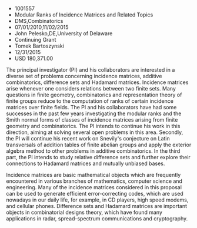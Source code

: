 
* 1001557
* Modular Ranks of Incidence Matrices and Related Topics
* DMS,Combinatorics
* 07/01/2010,11/02/2015
* John Pelesko,DE,University of Delaware
* Continuing Grant
* Tomek Bartoszynski
* 12/31/2015
* USD 180,371.00

The principal investigator (PI) and his collaborators are interested in a
diverse set of problems concerning incidence matrices, additive combinatorics,
difference sets and Hadamard matrices. Incidence matrices arise whenever one
considers relations between two finite sets. Many questions in finite geometry,
combinatorics and representation theory of finite groups reduce to the
computation of ranks of certain incidence matrices over finite fields. The PI
and his collaborators have had some successes in the past few years
investigating the modular ranks and the Smith normal forms of classes of
incidence matrices arising from finite geometry and combinatorics. The PI
intends to continue his work in this direction, aiming at solving several open
problems in this area. Secondly, the PI will continue his recent work on
Snevily's conjecture on Latin transversals of addition tables of finite abelian
groups and apply the exterior algebra method to other problems in additive
combinatorics. In the third part, the PI intends to study relative difference
sets and further explore their connections to Hadamard matrices and mutually
unbiased bases.

Incidence matrices are basic mathematical objects which are frequently
encountered in various branches of mathematics, computer science and
engineering. Many of the incidence matrices considered in this proposal can be
used to generate efficient error-correcting codes, which are used nowadays in
our daily life, for example, in CD players, high speed modems, and cellular
phones. Difference sets and Hadamard matrices are important objects in
combinatorial designs theory, which have found many applications in radar,
spread-spectrum communications and cryptography.
